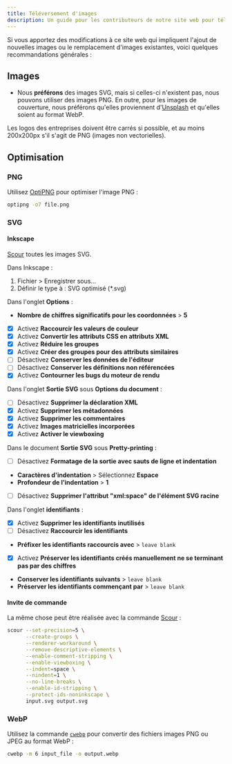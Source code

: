 ```yaml
---
title: Téléversement d'images
description: Un guide pour les contributeurs de notre site web pour téléverser des images dans le format et à l'emplacement appropriés.
---
```


Si vous apportez des modifications à ce site web qui impliquent l'ajout de nouvelles images ou le remplacement d'images existantes, voici quelques recommandations générales :

## Images

- Nous **préférons** des images SVG, mais si celles-ci n'existent pas, nous pouvons utiliser des images PNG. En outre, pour les images de couverture, nous préférons qu'elles proviennent d'[Unsplash](https://unsplash.com) et qu'elles soient au format WebP.

Les logos des entreprises doivent être carrés si possible, et au moins 200x200px s'il s'agit de PNG (images non vectorielles).

## Optimisation

### PNG

Utilisez [OptiPNG](https://sourceforge.net/projects/optipng) pour optimiser l'image PNG :

```bash
optipng -o7 file.png
```

### SVG

#### Inkscape

[Scour](https://github.com/scour-project/scour) toutes les images SVG.

Dans Inkscape :

1. Fichier > Enregistrer sous...
2. Définir le type à : SVG optimisé (*.svg)

Dans l'onglet **Options** :

- **Nombre de chiffres significatifs pour les coordonnées** > **5**
- [x] Activez **Raccourcir les valeurs de couleur**
- [x] Activez **Convertir les attributs CSS en attributs XML**
- [x] Activez **Réduire les groupes**
- [x] Activez **Créer des groupes pour des attributs similaires**
- [ ] Désactivez **Conserver les données de l'éditeur**
- [ ] Désactivez **Conserver les définitions non référencées**
- [x] Activez **Contourner les bugs du moteur de rendu**

Dans l'onglet **Sortie SVG** sous **Options du document** :

- [ ] Désactivez **Supprimer la déclaration XML**
- [x] Activez **Supprimer les métadonnées**
- [x] Activez **Supprimer les commentaires**
- [x] Activez **Images matricielles incorporées**
- [x] Activez **Activer le viewboxing**

Dans le document **Sortie SVG** sous **Pretty-printing** :

- [ ] Désactivez **Formatage de la sortie avec sauts de ligne et indentation**
- **Caractères d'indentation** > Sélectionnez **Espace**
- **Profondeur de l'indentation** > **1**
- [ ] Désactivez **Supprimer l'attribut "xml:space" de l'élément SVG racine**

Dans l'onglet **identifiants** :

- [x] Activez **Supprimer les identifiants inutilisés**
- [ ] Désactivez **Raccourcir les identifiants**
- **Préfixer les identifiants raccourcis avec** > `leave blank`
- [x] Activez **Préserver les identifiants créés manuellement ne se terminant pas par des chiffres**
- **Conserver les identifiants suivants** > `leave blank`
- **Préserver les identifiants commençant par** > `leave blank`

#### Invite de commande

La même chose peut être réalisée avec la commande [Scour](https://github.com/scour-project/scour) :

```bash
scour --set-precision=5 \
      --create-groups \
      --renderer-workaround \
      --remove-descriptive-elements \
      --enable-comment-stripping \
      --enable-viewboxing \
      --indent=space \
      --nindent=1 \
      --no-line-breaks \
      --enable-id-stripping \
      --protect-ids-noninkscape \
      input.svg output.svg
```

### WebP

Utilisez la commande [`cwebp`](https://developers.google.com/speed/webp/docs/using) pour convertir des fichiers images PNG ou JPEG au format WebP :

```bash
cwebp -m 6 input_file -o output.webp
```
